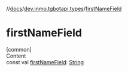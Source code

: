 //[docs](../../index.md)/[dev.inmo.tgbotapi.types](index.md)/[firstNameField](first-name-field.md)



# firstNameField  
[common]  
Content  
const val [firstNameField](first-name-field.md): [String](https://kotlinlang.org/api/latest/jvm/stdlib/kotlin/-string/index.html)  



